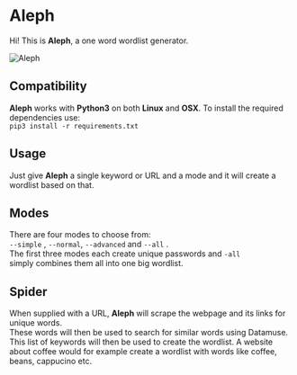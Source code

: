 # Aleph

Hi! This is **Aleph**, a one word wordlist generator.

![Aleph](http://i67.tinypic.com/9kwgfs.png)

## Compatibility
**Aleph** works with **Python3** on both **Linux** and **OSX**.
To install the required dependencies use:  
```pip3 install -r requirements.txt```

## Usage
Just give **Aleph** a single keyword or URL and a mode and it will create a wordlist based on that.   

## Modes  
There are four modes to choose from:  
```--simple``` , ```--normal```, ```--advanced``` and ```--all``` .  
The first three modes each create unique passwords and ```-all```  
simply combines them all into one big wordlist.  

## Spider
When supplied with a URL, **Aleph** will scrape the webpage and its links for unique words.  
These words will then be used to search for similar words using Datamuse.  
This list of keywords will then be used to create the wordlist.
A website about coffee would for example create a wordlist with words like coffee, beans, cappucino etc.  
